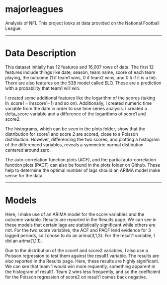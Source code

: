 # majorleagues
Analysis of NFL
This project looks at data provided on the National Football League.
______________________________________________________________________________________

# Data Description
This dataset initially has 12 features and 16,007 rows of data. The first 12 features include things like date, season, team name, score of each team playing, the outcome (1 if team1 wins, 0 if team2 wins, and 0.5 if it is a tie). There are also features on the 538 model called ELO. These are a prediction with a probability that team1 will win. 

I created some additional features like the logarithm of the scores (taking ln_score1 = ln(score1+1) and so on). Additionally, I created numeric time variable from the date in order to use time series analysis. I created a delta_score variable and a difference of the logarithms of score1 and score2. 

The histograms, which can be seen in the plots folder, show that the distribution for score1 and score 2 are scored, close to a Poisson distribution. However, differencing the two scores, and plotting a histogram of the differenced variables, reveals a symmetric normal distibution centered around zero. 

The auto-correlation function plots (ACF), and the partial auto-correlation function plots (PACF) can also be found in the plots folder on Github. These help to determine the optimal number of lags should an ARIMA model make sense for the data. 
______________________________________________________________________________________

# Models

Here, I make use of an ARIMA model for the score variables and the outcome variable. Results are reported in the Results page. We can see in these models  that certain lags are statistically significant while others are not. For the two score variables, the ACF and PACF lend evidence for 3 lagged periods, so I chose to do an arima(3,1,3). For the result1 variable, I did an arima(1,1,1). 

Due to the distribution of the score1 and score2 variables, I also use a Poisson regression to test them against the result1 variable. The results are also reported in the Results page. Here, these results are highly significant. We can see that team 1 would win more requently, something apparent in the histogram of result1. Team 2 wins less frequently, and so the coefficient for the Poisson regression of score2 on result1 comes back negative. 
